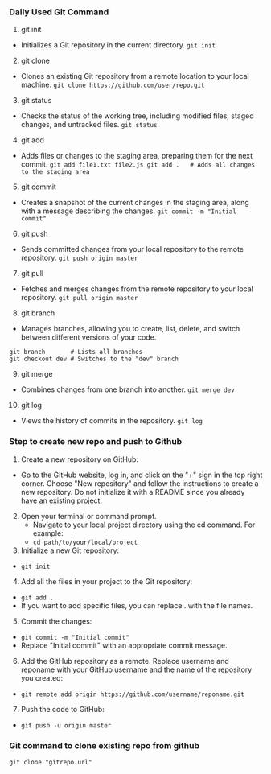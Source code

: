 ### Daily Used Git Command
1. git init
  * Initializes a Git repository in the current directory.
``` git init ```
2. git clone
* Clones an existing Git repository from a remote location to your local machine.
```git clone https://github.com/user/repo.git ```
3. git status
* Checks the status of the working tree, including modified files, staged changes, and untracked files.
```git status```
4. git add

* Adds files or changes to the staging area, preparing them for the next commit.
``` git add file1.txt file2.js git add .   # Adds all changes to the staging area ```
5. git commit

* Creates a snapshot of the current changes in the staging area, along with a message describing the changes.
```git commit -m "Initial commit" ```
6. git push

* Sends committed changes from your local repository to the remote repository.
```git push origin master ```
7. git pull

* Fetches and merges changes from the remote repository to your local repository.
```git pull origin master```
8. git branch
* Manages branches, allowing you to create, list, delete, and switch between different versions of your code.
``` git branch dev   # Creates a new branch named "dev"
git branch       # Lists all branches
git checkout dev # Switches to the "dev" branch
```
9. git merge
* Combines changes from one branch into another.
```git merge dev```
10. git log
* Views the history of commits in the repository.
```git log```


### Step to create new repo and push to Github

1. Create a new repository on GitHub:
 * Go to the GitHub website, log in, and click on the "+" sign in the top right corner. Choose "New repository" and follow the instructions to create a new repository. Do not initialize it with a README since you already have an existing project.

2. Open your terminal or command prompt.
   * Navigate to your local project directory using the cd command. For example:
   * ``` cd path/to/your/local/project ```
3. Initialize a new Git repository: 
  *  `git init`

4. Add all the files in your project to the Git repository:
  * `git add .`
  * If you want to add specific files, you can replace . with the file names.

5. Commit the changes:
 * ```git commit -m "Initial commit"```
 * Replace "Initial commit" with an appropriate commit message.

6. Add the GitHub repository as a remote. Replace username and reponame with your GitHub username and the name of the repository you created:
 * `git remote add origin https://github.com/username/reponame.git`
7. Push the code to GitHub:
* `git push -u origin master`

### Git command to clone existing repo from github
``` git clone "gitrepo.url" ```
